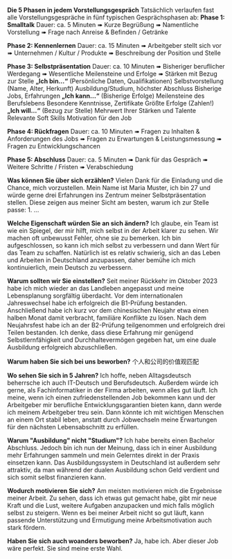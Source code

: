 **Die 5 Phasen in jedem Vorstellungsgespräch**
Tatsächlich verlaufen fast alle Vorstellungsgespräche in fünf typischen Gesprächsphasen ab:
**Phase 1: Smalltalk**
Dauer: ca. 5 Minuten
➠ Kurze Begrüßung
➠ Namentliche Vorstellung
➠ Frage nach Anreise & Befinden / Getränke

**Phase 2: Kennenlernen**
Dauer: ca. 15 Minuten
➠ Arbeitgeber stellt sich vor
➠ Unternehmen / Kultur / Produkte
➠ Beschreibung der Position und Stelle

**Phase 3: Selbstpräsentation**
Dauer: ca. 10 Minuten
➠ Bisheriger beruflicher Werdegang
➠ Wesentliche Meilensteine und Erfolge
➠ Stärken mit Bezug zur Stelle
**„Ich bin…“** (Persönliche Daten, Qualifikationen)
Selbstvorstellung (Name, Alter, Herkunft)
Ausbildung/Studium, höchster Abschluss
Bisherige Jobs, Erfahrungen
**„Ich kann…“** (Bisherige Erfolge)
Meilensteine des Berufslebens
Besondere Kenntnisse, Zertifikate
Größte Erfolge (Zahlen!)
**„Ich will…“** (Bezug zur Stelle)
Mehrwert Ihrer Stärken und Talente
Relevante Soft Skills
Motivation für den Job

**Phase 4: Rückfragen**
Dauer: ca. 10 Minuten
➠ Fragen zu Inhalten & Anforderungen des Jobs
➠ Fragen zu Erwartungen & Leistungsmessung
➠ Fragen zu Entwicklungschancen

**Phase 5: Abschluss**
Dauer: ca. 5 Minuten
➠ Dank für das Gespräch
➠ Weitere Schritte / Fristen
➠ Verabschiedung

**Was können Sie über sich erzählen?**
Vielen Dank für die Einladung und die Chance, mich vorzustellen. Mein Name ist Maria Muster, ich bin 27 und würde gerne drei Erfahrungen ins Zentrum meiner Selbstpräsentation stellen. Diese zeigen aus meiner Sicht am besten, warum ich zur Stelle passe: 1. …

**Welche Eigenschaft würden Sie an sich ändern?**
Ich glaube, ein Team ist wie ein Spiegel, der mir hilft, mich selbst in der Arbeit klarer zu sehen. Wir machen oft unbewusst Fehler, ohne sie zu bemerken. Ich bin aufgeschlossen, so kann ich mich selbst zu verbessern und dann Wert für das Team zu schaffen. Natürlich ist es relativ schwierig, sich an das Leben und Arbeiten in Deutschland anzupassen, daher bemühe ich mich kontinuierlich, mein Deutsch zu verbessern.

**Warum sollten wir Sie einstellen?**
Seit meiner Rückkehr im Oktober 2023 habe ich mich wieder an das Landleben angepasst und meine Lebensplanung sorgfältig überdacht. Vor dem internationalen Jahreswechsel habe ich erfolgreich die B1-Prüfung bestanden. Anschließend habe ich kurz vor dem chinesischen Neujahr etwa einen halben Monat damit verbracht, familiäre Konflikte zu lösen. Nach dem Neujahrsfest habe ich an der B2-Prüfung teilgenommen und erfolgreich drei Teilen bestanden. Ich denke, dass diese Erfahrung mir genügend Selbstlernfähigkeit und Durchhaltevermögen gegeben hat, um eine duale Ausbildung erfolgreich abzuschließen.

**Warum haben Sie sich bei uns beworben?**
个人和公司的价值观匹配

**Wo sehen Sie sich in 5 Jahren?**
Ich hoffe, neben Alltagsdeutsch beherrsche  ich auch IT-Deutsch und Berufsdeutsch.
Außerdem würde ich gerne, als Fachinformatiker in der Firma arbeiten, wenn alles gut läuft. Ich meine, wenn ich einen zufriedenstellenden Job bekommen kann und der Arbeitgeber mir berufliche Entwicklungsgarantien bieten kann, dann werde ich meinem Arbeitgeber treu sein. Dann könnte ich mit wichtigen Menschen an einem Ort stabil leben, anstatt durch Jobwechseln meine Erwartungen für den nächsten Lebensabschnitt zu erfüllen.

**Warum "Ausbildung" nicht "Studium"?**
Ich habe bereits einen Bachelor Abschluss. Jedoch bin ich nun der Meinung, dass ich in einer Ausbildung mehr Erfahrungen sammeln und mein Gelerntes direkt in der Praxis einsetzen kann. Das Ausbildungssystem in Deutschland ist außerdem sehr attraktiv, da man während der dualen Ausbildung schon Geld verdient und sich somit selbst finanzieren kann.

**Wodurch motivieren Sie sich?**
Am meisten motivieren mich die Ergebnisse meiner Arbeit. Zu sehen, dass ich etwas gut gemacht habe, gibt mir neue Kraft und die Lust, weitere Aufgaben anzupacken und mich falls möglich selbst zu steigern. Wenn es bei meiner Arbeit nicht so gut läuft, kann passende Unterstützung und Ermutigung meine Arbeitsmotivation auch stark fördern.

**Haben Sie sich auch woanders beworben?**
Ja, habe ich. Aber dieser Job wäre perfekt. Sie sind meine erste Wahl.

